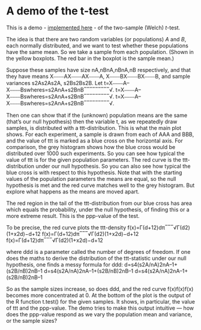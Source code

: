 # A demo of the t-test

This is a demo - <a href="http://54.229.3.49:443/shiny/ttest/">implemented here</a> - of the two-sample (Welch) <i>t</i>-test. 

The idea is that there are two random variables (or populations) <i>A</i> and <i>B</i>, each normally distributed, and we want to test whether these populations have the same mean. So we take a sample from each population. (Shown in the yellow boxplots. The red bar in the boxplot is the sample mean.)

Suppose these samples have size nA,nBnA,nBnA,nB respectively, and that they have means X⎯⎯⎯⎯AX⎯⎯⎯⎯AX⎯⎯⎯⎯A, X⎯⎯⎯⎯BX⎯⎯⎯⎯BX⎯⎯⎯⎯B, and sample variances s2As2As2A, s2Bs2Bs2B. Let
t=X⎯⎯⎯⎯A–X⎯⎯⎯⎯Bswheres=s2AnA+s2BnB‾‾‾‾‾‾‾‾‾√.
t=X⎯⎯⎯⎯A–X⎯⎯⎯⎯Bswheres=s2AnA+s2BnB‾‾‾‾‾‾‾‾‾√.
t=X⎯⎯⎯⎯A–X⎯⎯⎯⎯Bswheres=s2AnA+s2BnB‾‾‾‾‾‾‾‾‾√.

Then one can show that if the (unknown) population means are the same (that’s our null hypothesis) then the variable t, as we repeatedly draw samples, is distributed with a ttt-distribution.
This is what the main plot shows. For each experiment, a sample is drawn from each of AAA and BBB, and the value of ttt is marked as a blue cross on the horizontal axis. For comparison, the grey histogram shows how the blue cross would be distributed over 1000 such experiments. So you can see how typical the value of ttt is for the given population parameters. The red curve is the ttt-distribution under our null hypothesis. So you can also see how typical the blue cross is with respect to this hypothesis. Note that with the starting values of the population parameters the means are equal, so the null hypothesis is met and the red curve matches well to the grey histogram. But explore what happens as the means are moved apart.

The red region in the tail of the ttt-distribution from our blue cross has area which equals the probability, under the null hypothesis, of finding this or a more extreme result. This is the ppp-value of the test.

To be precise, the red curve plots the ttt-density
f(x)=Γ(d+12)dπ‾‾‾√Γ(d2)(1+x2d)−d+12
f(x)=Γ(d+12)dπ‾‾‾√Γ(d2)(1+x2d)−d+12
f(x)=Γ(d+12)dπ‾‾‾√Γ(d2)(1+x2d)−d+12

where ddd is a parameter called the number of degrees of freedom. If one does the maths to derive the distribution of the ttt-statistic under our null hypothesis, one finds a messy formula for ddd:
d=s4(s2A/nA)2nA–1+(s2B/nB)2nB–1
d=s4(s2A/nA)2nA–1+(s2B/nB)2nB–1
d=s4(s2A/nA)2nA–1+(s2B/nB)2nB–1

So as the sample sizes increase, so does ddd, and the red curve f(x)f(x)f(x) becomes more concentrated at 0.
At the bottom of the plot is the output of the R function t.test() for the given samples. It shows, in particular, the value of ttt and the ppp-value. The demo tries to make this output intuitive — how does the ppp-value respond as we vary the population mean and variance, or the sample sizes?

